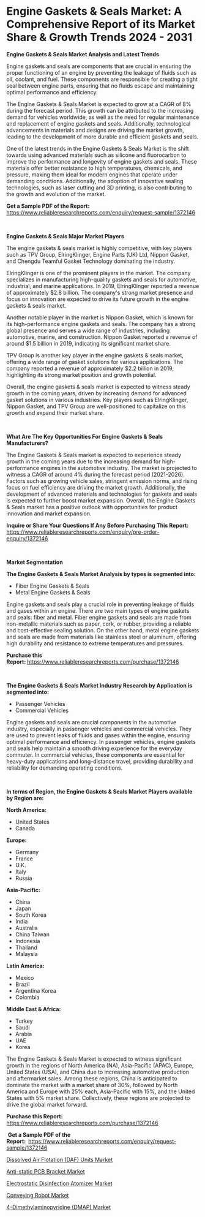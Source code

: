 <p><h1>Engine Gaskets & Seals Market: A Comprehensive Report of its Market Share & Growth Trends 2024 - 2031</h1></p><p><strong>Engine Gaskets & Seals Market Analysis and Latest Trends</strong></p>
<p><p>Engine gaskets and seals are components that are crucial in ensuring the proper functioning of an engine by preventing the leakage of fluids such as oil, coolant, and fuel. These components are responsible for creating a tight seal between engine parts, ensuring that no fluids escape and maintaining optimal performance and efficiency.</p><p>The Engine Gaskets & Seals Market is expected to grow at a CAGR of 8% during the forecast period. This growth can be attributed to the increasing demand for vehicles worldwide, as well as the need for regular maintenance and replacement of engine gaskets and seals. Additionally, technological advancements in materials and designs are driving the market growth, leading to the development of more durable and efficient gaskets and seals.</p><p>One of the latest trends in the Engine Gaskets & Seals Market is the shift towards using advanced materials such as silicone and fluorocarbon to improve the performance and longevity of engine gaskets and seals. These materials offer better resistance to high temperatures, chemicals, and pressure, making them ideal for modern engines that operate under demanding conditions. Additionally, the adoption of innovative sealing technologies, such as laser cutting and 3D printing, is also contributing to the growth and evolution of the market.</p></p>
<p><strong>Get a Sample PDF of the Report:&nbsp;</strong> <a href="https://www.reliableresearchreports.com/enquiry/request-sample/1372146">https://www.reliableresearchreports.com/enquiry/request-sample/1372146</a></p>
<p>&nbsp;</p>
<p><strong>Engine Gaskets & Seals Major Market Players</strong></p>
<p><p>The engine gaskets & seals market is highly competitive, with key players such as TPV Group, ElringKlinger, Engine Parts (UK) Ltd, Nippon Gasket, and Chengdu Teamful Gasket Technology dominating the industry. </p><p>ElringKlinger is one of the prominent players in the market. The company specializes in manufacturing high-quality gaskets and seals for automotive, industrial, and marine applications. In 2019, ElringKlinger reported a revenue of approximately $2.8 billion. The company's strong market presence and focus on innovation are expected to drive its future growth in the engine gaskets & seals market.</p><p>Another notable player in the market is Nippon Gasket, which is known for its high-performance engine gaskets and seals. The company has a strong global presence and serves a wide range of industries, including automotive, marine, and construction. Nippon Gasket reported a revenue of around $1.5 billion in 2019, indicating its significant market share.</p><p>TPV Group is another key player in the engine gaskets & seals market, offering a wide range of gasket solutions for various applications. The company reported a revenue of approximately $2.2 billion in 2019, highlighting its strong market position and growth potential.</p><p>Overall, the engine gaskets & seals market is expected to witness steady growth in the coming years, driven by increasing demand for advanced gasket solutions in various industries. Key players such as ElringKlinger, Nippon Gasket, and TPV Group are well-positioned to capitalize on this growth and expand their market share.</p></p>
<p>&nbsp;</p>
<p><strong>What Are The Key Opportunities For Engine Gaskets & Seals Manufacturers?</strong></p>
<p><p>The Engine Gaskets & Seals market is expected to experience steady growth in the coming years due to the increasing demand for high-performance engines in the automotive industry. The market is projected to witness a CAGR of around 4% during the forecast period (2021-2026). Factors such as growing vehicle sales, stringent emission norms, and rising focus on fuel efficiency are driving the market growth. Additionally, the development of advanced materials and technologies for gaskets and seals is expected to further boost market expansion. Overall, the Engine Gaskets & Seals market has a positive outlook with opportunities for product innovation and market expansion.</p></p>
<p><strong>Inquire or Share Your Questions If Any Before Purchasing This Report:</strong> <a href="https://www.reliableresearchreports.com/enquiry/pre-order-enquiry/1372146">https://www.reliableresearchreports.com/enquiry/pre-order-enquiry/1372146</a></p>
<p>&nbsp;</p>
<p><strong>Market Segmentation</strong></p>
<p><strong>The Engine Gaskets & Seals Market Analysis by types is segmented into:</strong></p>
<p><ul><li>Fiber Engine Gaskets & Seals</li><li>Metal Engine Gaskets & Seals</li></ul></p>
<p><p>Engine gaskets and seals play a crucial role in preventing leakage of fluids and gases within an engine. There are two main types of engine gaskets and seals: fiber and metal. Fiber engine gaskets and seals are made from non-metallic materials such as paper, cork, or rubber, providing a reliable and cost-effective sealing solution. On the other hand, metal engine gaskets and seals are made from materials like stainless steel or aluminum, offering high durability and resistance to extreme temperatures and pressures.</p></p>
<p><strong>Purchase this Report:&nbsp;</strong><a href="https://www.reliableresearchreports.com/purchase/1372146">https://www.reliableresearchreports.com/purchase/1372146</a></p>
<p>&nbsp;</p>
<p><strong>The Engine Gaskets & Seals Market Industry Research by Application is segmented into:</strong></p>
<p><ul><li>Passenger Vehicles</li><li>Commercial Vehicles</li></ul></p>
<p><p>Engine gaskets and seals are crucial components in the automotive industry, especially in passenger vehicles and commercial vehicles. They are used to prevent leaks of fluids and gases within the engine, ensuring optimal performance and efficiency. In passenger vehicles, engine gaskets and seals help maintain a smooth driving experience for the everyday commuter. In commercial vehicles, these components are essential for heavy-duty applications and long-distance travel, providing durability and reliability for demanding operating conditions.</p></p>
<p>&nbsp;</p>
<p><strong>In terms of Region, the Engine Gaskets & Seals Market Players available by Region are:</strong></p>
<p>
    <p> <strong> North America: </strong>
        <ul>
            <li>United States</li>
            <li>Canada</li>
        </ul>
        </p> 
    <p> <strong> Europe: </strong>
        <ul>
            <li>Germany</li>
            <li>France</li>
            <li>U.K.</li>
            <li>Italy</li>
            <li>Russia</li>
        </ul>
        </p> 
    <p> <strong> Asia-Pacific: </strong>
        <ul>
            <li>China</li>
            <li>Japan</li>
            <li>South Korea</li>
            <li>India</li>
            <li>Australia</li>
            <li>China Taiwan</li>
            <li>Indonesia</li>
            <li>Thailand</li>
            <li>Malaysia</li>
        </ul>
        </p> 
    <p> <strong> Latin America: </strong>
        <ul>
            <li>Mexico</li>
            <li>Brazil</li>
            <li>Argentina Korea</li>
            <li>Colombia</li>
        </ul>
        </p> 
    <p> <strong> Middle East & Africa: </strong>
        <ul>
            <li>Turkey</li>
            <li>Saudi</li>
            <li>Arabia</li>
            <li>UAE</li>
            <li>Korea</li>
        </ul>
    </p>
    </p>
<p><p>The Engine Gaskets & Seals Market is expected to witness significant growth in the regions of North America (NA), Asia-Pacific (APAC), Europe, United States (USA), and China due to increasing automotive production and aftermarket sales. Among these regions, China is anticipated to dominate the market with a market share of 30%, followed by North America and Europe with 25% each, Asia-Pacific with 15%, and the United States with 5% market share. Collectively, these regions are projected to drive the global market forward.</p></p>
<p><strong>Purchase this Report: </strong><a href="https://www.reliableresearchreports.com/purchase/1372146">https://www.reliableresearchreports.com/purchase/1372146</a></p>
<p>&nbsp;<strong>Get a Sample PDF of the Report:&nbsp;&nbsp;</strong><a href="https://www.reliableresearchreports.com/enquiry/request-sample/1372146">https://www.reliableresearchreports.com/enquiry/request-sample/1372146</a></p>
<p><strong></strong></p>
<p><p><a href="https://medium.com/p/645c83a18cd7/edit">Dissolved Air Flotation (DAF) Units Market</a></p><p><a href="https://medium.com/p/32b7f336938a/edit">Anti-static PCB Bracket Market</a></p><p><a href="https://medium.com/p/9f0d651b3bde/edit">Electrostatic Disinfection Atomizer Market</a></p><p><a href="https://github.com/eeaveuhhh/Market-Research-Report-List-1/blob/main/conveying-robot-market.md">Conveying Robot Market</a></p><p><a href="https://github.com/khayangel/Market-Research-Report-List-1/blob/main/4-dimethylaminopyridine-dmap-market.md">4-Dimethylaminopyridine (DMAP) Market</a></p></p>